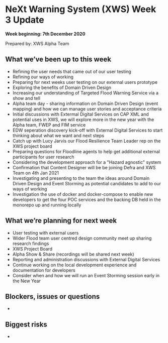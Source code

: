 # NeXt Warning System (XWS) Week 3 Update
**Week beginning: 7th December 2020** 

Prepared by: XWS Alpha Team

## What we’ve been up to this week

* Refining the user needs that came out of our user testing 
* Refining our ways of working
* Preparing for next weeks user testing on our external users prototype
* Exploring the benefits of Domain Driven Design
* Increasing our understanding of Targeted Flood Warning Service via a show and tell
* Alpha team day - sharing information on Domain Driven Design (event mapping) and how we can manage user stories and acceptance criteria 
* Initial discussions with Extermal Digital Services on CAP XML and potential uses in XWS, we will explore more in the new year with the Alpha team, FWEP and FIM service
* EDW seperation discovery kick-off with External Digital Services to start thinking about what we want and next steps
* Catch up with Lucy Jarvis our Flood Resilience Team Leader rep on the XWS project board
* Preparing questions for Floodline agents to help get additional external participants for user research
* Considering the development approach for a "Hazard agnostic" system
* Confirmation that Content Designer will be be joining Defra and XWS Team on 4th Jan 2021
* Investigating and presenting to the team the ideas around Domain Driven Design and Event Storming as potential candidates to add to our ways of working
* Investigation the use of docker and docker-compose to enable new developers to get the four POC services and the backing DB held in the monorepo up and running locally

## What we’re planning for next week

* User testing with external users
* Wider Flood team user centred design community meet up sharing research findings
* XWS Project Board
* Alpha Show & Share (recordings will be shared next week)
* Reporting and administration discussions with External Digital Services
* Continue working on the local development experience and documentation for developers
* Consider when and how we will run an Event Storming session early in the New Year


## Blockers, issues or questions

* 

## Biggest risks

* 
